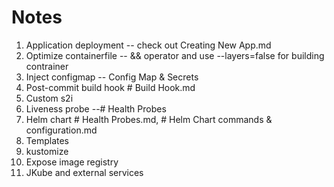# Notes

1. Application deployment  -- check out Creating New App.md
2. Optimize containerfile  -- && operator and use --layers=false for building contrainer
3. Inject configmap -- Config Map & Secrets
4. Post-commit build hook  # Build Hook.md
5. Custom s2i  
6. Liveness probe   --# Health Probes
7. Helm chart  # Health Probes.md, # Helm Chart commands & configuration.md
8. Templates 
9.  kustomize 
10. Expose image registry
11. JKube and external services



